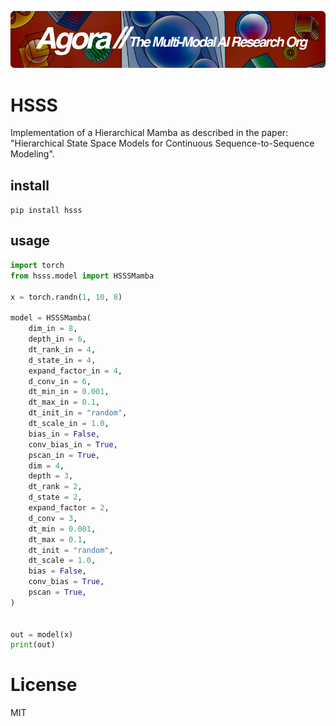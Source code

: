[![Multi-Modality](agorabanner.png)](https://discord.gg/qUtxnK2NMf)

# HSSS
Implementation of a Hierarchical Mamba as described in the paper: "Hierarchical State Space Models for Continuous Sequence-to-Sequence Modeling".


## install
`pip install hsss`

##  usage
```python
import torch 
from hsss.model import HSSSMamba

x = torch.randn(1, 10, 8)

model = HSSSMamba(
    dim_in = 8,
    depth_in = 6,
    dt_rank_in = 4,
    d_state_in = 4,
    expand_factor_in = 4,
    d_conv_in = 6,
    dt_min_in = 0.001,
    dt_max_in = 0.1,
    dt_init_in = "random",
    dt_scale_in = 1.0,
    bias_in = False,
    conv_bias_in = True,
    pscan_in = True,
    dim = 4,
    depth = 3,
    dt_rank = 2,
    d_state = 2,
    expand_factor = 2,
    d_conv = 3,
    dt_min = 0.001,
    dt_max = 0.1,
    dt_init = "random",
    dt_scale = 1.0,
    bias = False,
    conv_bias = True,
    pscan = True,
)


out = model(x)
print(out)
```

# License
MIT
